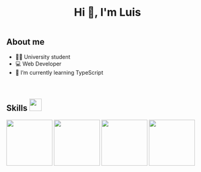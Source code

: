 <div id="user-content-toc">
  <ul align="center">
    <summary><h1 style="display: inline-block">Hi 👋, I'm Luis</h1></summary>
  </ul>
</div>

<!-- About me -->

## About me

- 👨‍🎓 University student 
- 💻 Web Developer
- 📖 I’m currently learning TypeScript
<br>

<!-- Tech Skills -->

<h2> Skills <img src = "https://media2.giphy.com/media/QssGEmpkyEOhBCb7e1/giphy.gif?cid=ecf05e47a0n3gi1bfqntqmob8g9aid1oyj2wr3ds3mg700bl&rid=giphy.gif" width = 32px> </h2>

<a><img width='120px' src="https://cdn.jsdelivr.net/gh/devicons/devicon@latest/icons/angular/angular-original-wordmark.svg"/></a>
<a><img width='120px' src="https://cdn.jsdelivr.net/gh/devicons/devicon@latest/icons/typescript/typescript-original.svg"/></a>
<a><img width='120px' src="https://cdn.jsdelivr.net/gh/devicons/devicon@latest/icons/angular/angular-original-wordmark.svg"/></a>
<a><img width='120px' src="https://cdn.jsdelivr.net/gh/devicons/devicon@latest/icons/angular/angular-original-wordmark.svg"/></a>

